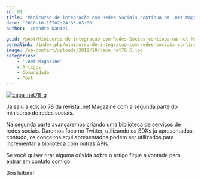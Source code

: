 ```yaml
---
id: 91
title: 'Minicurso de integração com Redes Sociais continua na .net Magazine 78'
date: '2010-10-15T02:24:35-03:00'
author: 'Leandro Daniel'

guid: /post/Minicurso-de-integracao-com-Redes-Socias-continua-na-net-Magazine-78.aspx
permalink: /index.php/minicurso-de-integracao-com-redes-sociais-continua-na-net-magazine-78/
image: /wp-content/uploads/2012/10/capa_net78_G.jpg
categories:
    - '.net Magazine'
    - Artigos
    - Comunidade
    - Post
---
```


[![capa_net78_g](http://leandrodaniel.com/pics/capa_net78_g_3.jpg "capa_net78_g")](http://www.devmedia.com.br/resumo/default.asp?ed=78&site=1)

Já saiu a edição 78 da revista [.net Magazine](http://www.devmedia.com.br/resumo/default.asp?ed=78&site=1) com a segunda parte do minicurso de redes sociais.

Na segunda parte avançaremos criando uma biblioteca de serviços de redes sociais. Daremos foco no Twitter, utilizando os SDKs já apresentados, contudo, os conceitos aqui apresentados podem ser utilizados para incrementar a biblioteca com outras APIs.

Se você quiser tirar alguma dúvida sobre o artigo fique a vontade para [entrar em contato comigo](http://www.leandrodaniel.com/contact).

Boa leitura!